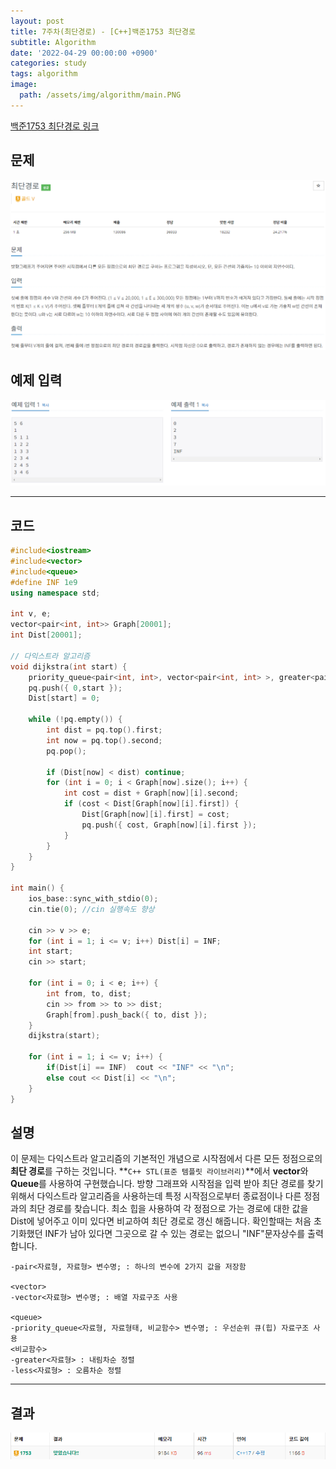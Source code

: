 ```yaml
---
layout: post
title: 7주차(최단경로) - [C++]백준1753 최단경로
subtitle: Algorithm
date: '2022-04-29 00:00:00 +0900'
categories: study
tags: algorithm
image:
  path: /assets/img/algorithm/main.PNG
---
```


[백준1753 최단경로 링크](https://www.acmicpc.net/problem/1753)

<!--more-->

## 문제
![문제](/assets/img/algorithm/7주차/문제-최단경로.PNG)

## 예제 입력
![예제](/assets/img/algorithm/7주차/예제-최단경로.PNG)

---

## 코드
```cpp
#include<iostream>
#include<vector>
#include<queue>
#define INF 1e9
using namespace std;

int v, e;
vector<pair<int, int>> Graph[20001];
int Dist[20001];

// 다익스트라 알고리즘
void dijkstra(int start) {
	priority_queue<pair<int, int>, vector<pair<int, int> >, greater<pair<int, int> > > pq;
	pq.push({ 0,start });
	Dist[start] = 0;

	while (!pq.empty()) {
		int dist = pq.top().first;
		int now = pq.top().second;
		pq.pop();

		if (Dist[now] < dist) continue;
		for (int i = 0; i < Graph[now].size(); i++) {
			int cost = dist + Graph[now][i].second;
			if (cost < Dist[Graph[now][i].first]) {
				Dist[Graph[now][i].first] = cost;
				pq.push({ cost, Graph[now][i].first });
			}
		}
	}
}

int main() {
	ios_base::sync_with_stdio(0);
	cin.tie(0); //cin 실행속도 향상

	cin >> v >> e;
	for (int i = 1; i <= v; i++) Dist[i] = INF;
	int start; 
    cin >> start;

	for (int i = 0; i < e; i++) {
		int from, to, dist;
		cin >> from >> to >> dist;
		Graph[from].push_back({ to, dist });
	}
	dijkstra(start);

	for (int i = 1; i <= v; i++) {
		if(Dist[i] == INF) 	cout << "INF" << "\n";
		else cout << Dist[i] << "\n";
	}
}
```
## 설명
 이 문제는 다익스트라 알고리즘의 기본적인 개념으로 시작점에서 다른 모든 정점으로의 **최단 경로**를 구하는 것입니다.
 **`C++ STL(표준 템플릿 라이브러리)`**에서 **vector**와 **Queue**를 사용하여 구현했습니다.
 방향 그래프와 시작점을 입력 받아 최단 경로를 찾기 위해서 다익스트라 알고리즘을 사용하는데 특정 시작점으로부터 종료점이나 다른 정점과의 최단 경로를 찾습니다. 최소 힙을 사용하여 각 정점으로 가는 경로에 대한 값을 Dist에 넣어주고 이미 있다면 비교하여 최단 경로로 갱신 해줍니다. 확인할때는 처음 초기화했던 INF가 남아 있다면 그곳으로 갈 수 있는 경로는 없으니 "INF"문자상수를 출력합니다.
```
-pair<자료형, 자료형> 변수명; : 하나의 변수에 2가지 값을 저장함

<vector>
-vector<자료형> 변수명; : 배열 자료구조 사용

<queue>
-priority_queue<자료형, 자료형태, 비교함수> 변수명; : 우선순위 큐(힙) 자료구조 사용
<비교함수>
-greater<자료형> : 내림차순 정렬
-less<자료형> : 오름차순 정렬
```
---

## 결과
![결과](/assets/img/algorithm/7주차/결과-최단경로.PNG)